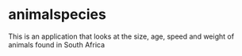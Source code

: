 # animalspecies
This is an application that looks at the size, age, speed and weight of animals found in South Africa
